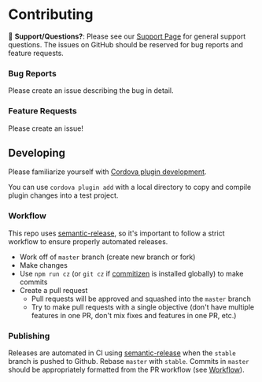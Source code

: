 # Contributing

:mega: **Support/Questions?**: Please see our [Support Page](http://ionicframework.com/support) for general support questions. The issues on GitHub should be reserved for bug reports and feature requests.

### Bug Reports

Please create an issue describing the bug in detail.

### Feature Requests

Please create an issue!

## Developing

Please familiarize yourself with [Cordova plugin development](http://cordova.apache.org/docs/en/latest/guide/hybrid/plugins/).

You can use `cordova plugin add` with a local directory to copy and compile plugin changes into a test project.

### Workflow

This repo uses [semantic-release](http://github.com/semantic-release/semantic-release), so it's important to follow a strict workflow to ensure properly automated releases.

* Work off of `master` branch (create new branch or fork)
* Make changes
* Use `npm run cz` (or `git cz` if [commitizen](http://github.com/commitizen/cz-cli) is installed globally) to make commits
* Create a pull request
    * Pull requests will be approved and squashed into the `master` branch
    * Try to make pull requests with a single objective (don't have multiple features in one PR, don't mix fixes and features in one PR, etc.)

### Publishing

Releases are automated in CI using [semantic-release](http://github.com/semantic-release/semantic-release) when the `stable` branch is pushed to Github. Rebase `master` with `stable`. Commits in `master` should be appropriately formatted from the PR workflow (see [Workflow](#workflow)).
